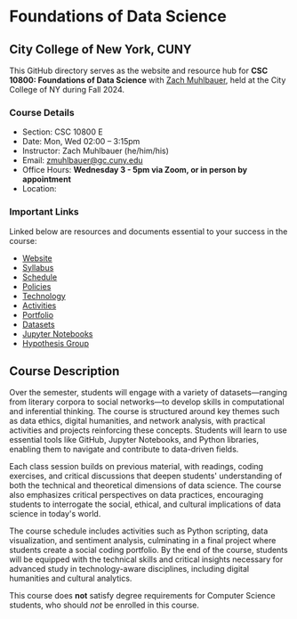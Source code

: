 # Foundations of Data Science

## City College of New York, CUNY

This GitHub directory serves as the website and resource hub for **CSC 10800: Foundations of Data Science** with [Zach Muhlbauer](https://github.com/zmuhls), held at the City College of NY during Fall 2024.

### Course Details

- Section: CSC 10800 E <br />
- Date: Mon, Wed 02:00 – 3:15pm <br />
- Instructor: Zach Muhlbauer (he/him/his) <br />
- Email: [zmuhlbauer@gc.cuny.edu](mailto:zmuhlbauer@gc.cuny.edu) <br />
- Office Hours: **Wednesday 3 - 5pm via Zoom, or in person by appointment** <br />
- Location: 

### Important Links

Linked below are resources and documents essential to your success in the course:

- [Website](https://zmuhls.github.io/CCNY-Data-Science/)
- [Syllabus](https://zmuhls.github.io/CCNY-Data-Science/syllabus/)
- [Schedule](https://zmuhls.github.io/CCNY-Data-Science/schedule/)
- [Policies](https://zmuhls.github.io/CCNY-Data-Science/policies/)
- [Technology](https://zmuhls.github.io/CCNY-Data-Science/technology)
- [Activities](https://zmuhls.github.io/CCNY-Data-Science/activities/)
- [Portfolio](https://zmuhls.github.io/CCNY-Data-Science/portfolio/)
- [Datasets](https://zmuhls.github.io/CCNY-Data-Science/datasets/)
- [Jupyter Notebooks](https://zmuhls.github.io/CCNY-Data-Science/notebooks/)
- [Hypothesis Group](https://hypothes.is/groups/yKvGZkjg/csc10800-annotation-group)

## Course Description

Over the semester, students will engage with a variety of datasets—ranging from literary corpora to social networks—to develop skills in computational and inferential thinking. The course is structured around key themes such as data ethics, digital humanities, and network analysis, with practical activities and projects reinforcing these concepts. Students will learn to use essential tools like GitHub, Jupyter Notebooks, and Python libraries, enabling them to navigate and contribute to data-driven fields.

Each class session builds on previous material, with readings, coding exercises, and critical discussions that deepen students' understanding of both the technical and theoretical dimensions of data science. The course also emphasizes critical perspectives on data practices, encouraging students to interrogate the social, ethical, and cultural implications of data science in today's world.

The course schedule includes activities such as Python scripting, data visualization, and sentiment analysis, culminating in a final project where students create a social coding portfolio. By the end of the course, students will be equipped with the technical skills and critical insights necessary for advanced study in technology-aware disciplines, including digital humanities and cultural analytics.

This course does **not** satisfy degree requirements for Computer Science students, who should *not* be enrolled in this course.
